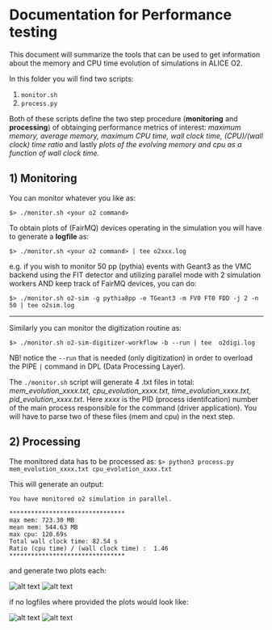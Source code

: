 <!-- doxy
\page refFITbenchmark Performace testing
/doxy -->

# Documentation for Performance testing
This document will summarize the tools that can be used to get information about the memory and CPU time evolution of simulations in ALICE O2.

In this folder you will find two scripts:
1. `monitor.sh`
2. `process.py`

Both of these scripts define the two step procedure (**monitoring** and **processing**) of obtainging performance metrics of interest: _maximum memory, average memory, maximum CPU time, wall clock time, (CPU)/(wall clock) time ratio_ and lastly _plots of the evolving memory and cpu as a function of wall clock time._

## 1) Monitoring 
You can monitor whatever you like as:

`$> ./monitor.sh <your o2 command>`

To obtain plots of (FairMQ) devices operating in the simulation you will have to generate a **logfile**  as:

`$> ./monitor.sh <your o2 command> | tee o2xxx.log`

e.g. if you wish to monitor 50 pp (pythia) events with Geant3 as the VMC backend using the FIT detector and utilizing parallel mode with 2 simulation workers AND keep track of FairMQ devices, you can do:

`$> ./monitor.sh o2-sim -g pythia8pp -e TGeant3 -m FV0 FT0 FDD -j 2 -n 50 | tee o2sim.log`

---

Similarly you can monitor the digitization routine as: 

`$> ./monitor.sh o2-sim-digitizer-workflow -b --run | tee  o2digi.log`

NB! notice the `--run` that is needed (only digitization) in order to overload the PIPE `|` command in DPL (Data Processing Layer).

The `./monitor.sh` script will generate 4 .txt files in total: _mem_evolution_xxxx.txt, cpu_evolution_xxxx.txt, time_evolution_xxxx.txt, pid_evolution_xxxx.txt_. Here _xxxx_ is the PID (process identifcation) number of the main process responsible for the command (driver application). You will have to parse two of these files (mem and cpu) in the next step.

## 2) Processing
The monitored data has to be processed as: 
`$> python3 process.py mem_evolution_xxxx.txt cpu_evolution_xxxx.txt`

This will generate an output: 

```Your command was:  o2-sim -g pythia8pp -e TGeant3 -m FV0 FT0 FDD -j 2 -n 50
You have monitored o2 simulation in parallel.

********************************
max mem: 723.30 MB
mean mem: 544.63 MB
max cpu: 120.69s
Total wall clock time: 82.54 s
Ratio (cpu time) / (wall clock time) :  1.46
********************************
```
and generate two plots each:

![alt text](https://github.com/AliceO2Group/AliceO2/tree/dev/Detectors/FIT/benchmark/images/Figure_1.png)
![alt text](https://github.com/AliceO2Group/AliceO2/tree/dev/Detectors/FIT/benchmark/images/Figure_2.png)

if no logfiles where provided the plots would look like: 

![alt text](https://github.com/AliceO2Group/AliceO2/tree/dev/Detectors/FIT/benchmark/images/Figure_1_nolog.png)
![alt text](https://github.com/AliceO2Group/AliceO2/tree/dev/Detectors/FIT/benchmark/images/Figure_2_nolog.png)
